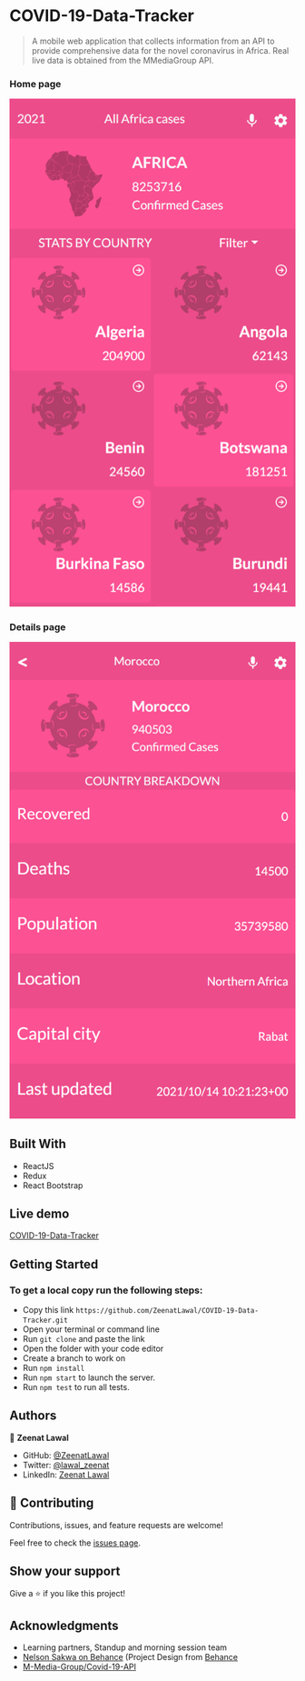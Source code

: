 # COVID-19-Data-Tracker
> A mobile web application that collects information from an API to provide comprehensive data for the novel coronavirus in Africa. Real live data is obtained from the MMediaGroup API.

### Home page
![screenshot](./src/assets/homepage.png)

### Details page
![screenshot](./src/assets/details.png)

## Built With

- ReactJS
- Redux
- React Bootstrap

## Live demo

[COVID-19-Data-Tracker](https://covid-19-data-tracker-zee.netlify.app/)

## Getting Started

### To get a local copy run the following steps:

- Copy this link `https://github.com/ZeenatLawal/COVID-19-Data-Tracker.git`
- Open your terminal or command line
- Run `git clone` and paste the link
- Open the folder with your code editor
- Create a branch to work on
- Run `npm install`
- Run `npm start` to launch the server.
- Run `npm test` to run all tests.

## Authors

👤 **Zeenat Lawal**

- GitHub: [@ZeenatLawal](https://github.com/ZeenatLawal)
- Twitter: [@lawal_zeenat](https://twitter.com/lawal_zeenat)
- LinkedIn: [Zeenat Lawal](https://www.linkedin.com/in/zeenatlawal/)

## 🤝 Contributing

Contributions, issues, and feature requests are welcome!

Feel free to check the [issues page](https://github.com/ZeenatLawal/COVID-19-Data-Tracker/issues).

## Show your support

Give a ⭐️ if you like this project!

## Acknowledgments

- Learning partners, Standup and morning session team
- [Nelson Sakwa on Behance](https://www.behance.net/sakwadesignstudio) (Project Design from [Behance](https://www.behance.net/gallery/31579789/Ballhead-App-(Free-PSDs))
- [M-Media-Group/Covid-19-API](https://github.com/M-Media-Group/Covid-19-API)

